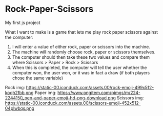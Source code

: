 # Rock-Paper-Scissors
My first js project

What I want to make is a game that lets me play rock paper scissors against the computer:
1. I will enter a value of either rock, paper or scissors into the machine.
2. The machine will randomly choose rock, paper or scissors themselves.
3. The computer should then take these two values and compare them where Scissors > Paper > Rock > Scissors
4. When this is completed, the computer will tell the user whether the computer won, the user won, or it was in fact a draw (if both players chose the same variable)


Rock img: https://static-00.iconduck.com/assets.00/rock-emoji-499x512-koqh2fbb.png
Paper img: https://www.pngitem.com/pimgs/m/224-2244150_pen-and-paper-emoji-hd-png-download.png
Scissors img: https://static-00.iconduck.com/assets.00/scissors-emoji-452x512-04plwbqs.png
